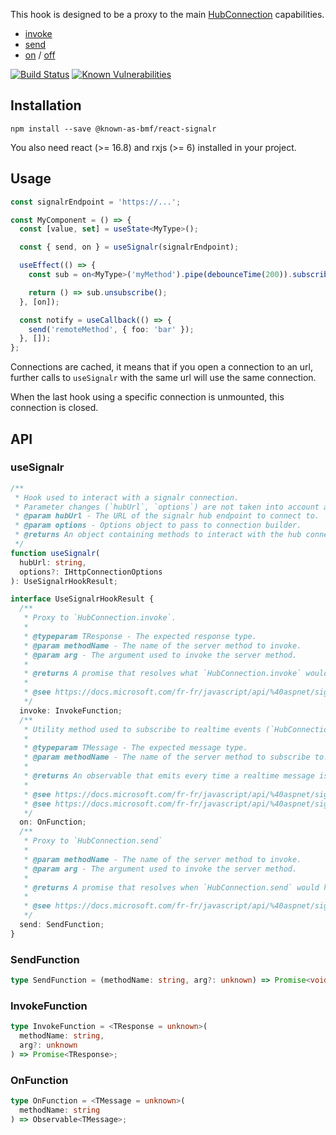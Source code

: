 This hook is designed to be a proxy to the main [HubConnection](https://docs.microsoft.com/fr-fr/javascript/api/@aspnet/signalr/hubconnection?view=signalr-js-latest) capabilities.

- [invoke](https://docs.microsoft.com/fr-fr/javascript/api/@aspnet/signalr/hubconnection?view=signalr-js-latest#invoke)
- [send](https://docs.microsoft.com/fr-fr/javascript/api/@aspnet/signalr/hubconnection?view=signalr-js-latest#send)
- [on](https://docs.microsoft.com/fr-fr/javascript/api/@aspnet/signalr/hubconnection?view=signalr-js-latest#on) / [off](https://docs.microsoft.com/fr-fr/javascript/api/@aspnet/signalr/hubconnection?view=signalr-js-latest#off)

[![Build Status](https://travis-ci.org/known-as-bmf/react-signalr.svg?branch=master)](https://travis-ci.org/known-as-bmf/react-signalr)
[![Known Vulnerabilities](https://snyk.io//test/github/known-as-bmf/react-signalr/badge.svg?targetFile=package.json)](https://snyk.io//test/github/known-as-bmf/react-signalr?targetFile=package.json)

## Installation

`npm install --save @known-as-bmf/react-signalr`

You also need react (>= 16.8) and rxjs (>= 6) installed in your project.

## Usage

```ts
const signalrEndpoint = 'https://...';

const MyComponent = () => {
  const [value, set] = useState<MyType>();

  const { send, on } = useSignalr(signalrEndpoint);

  useEffect(() => {
    const sub = on<MyType>('myMethod').pipe(debounceTime(200)).subscribe(set);

    return () => sub.unsubscribe();
  }, [on]);

  const notify = useCallback(() => {
    send('remoteMethod', { foo: 'bar' });
  }, []);
};
```

Connections are cached, it means that if you open a connection to an url, further calls to `useSignalr` with the same url will use the same connection.

When the last hook using a specific connection is unmounted, this connection is closed.

## API

### useSignalr

```ts
/**
 * Hook used to interact with a signalr connection.
 * Parameter changes (`hubUrl`, `options`) are not taken into account and will not rerender.
 * @param hubUrl - The URL of the signalr hub endpoint to connect to.
 * @param options - Options object to pass to connection builder.
 * @returns An object containing methods to interact with the hub connection.
 */
function useSignalr(
  hubUrl: string,
  options?: IHttpConnectionOptions
): UseSignalrHookResult;
```

```ts
interface UseSignalrHookResult {
  /**
   * Proxy to `HubConnection.invoke`.
   *
   * @typeparam TResponse - The expected response type.
   * @param methodName - The name of the server method to invoke.
   * @param arg - The argument used to invoke the server method.
   *
   * @returns A promise that resolves what `HubConnection.invoke` would have resolved.
   *
   * @see https://docs.microsoft.com/fr-fr/javascript/api/%40aspnet/signalr/hubconnection?view=signalr-js-latest#invoke
   */
  invoke: InvokeFunction;
  /**
   * Utility method used to subscribe to realtime events (`HubConnection.on`, `HubConnection.off`).
   *
   * @typeparam TMessage - The expected message type.
   * @param methodName - The name of the server method to subscribe to.
   *
   * @returns An observable that emits every time a realtime message is recieved.
   *
   * @see https://docs.microsoft.com/fr-fr/javascript/api/%40aspnet/signalr/hubconnection?view=signalr-js-latest#on
   * @see https://docs.microsoft.com/fr-fr/javascript/api/%40aspnet/signalr/hubconnection?view=signalr-js-latest#off
   */
  on: OnFunction;
  /**
   * Proxy to `HubConnection.send`
   *
   * @param methodName - The name of the server method to invoke.
   * @param arg - The argument used to invoke the server method.
   *
   * @returns A promise that resolves when `HubConnection.send` would have resolved.
   *
   * @see https://docs.microsoft.com/fr-fr/javascript/api/%40aspnet/signalr/hubconnection?view=signalr-js-latest#send
   */
  send: SendFunction;
}
```

### SendFunction

```ts
type SendFunction = (methodName: string, arg?: unknown) => Promise<void>;
```

### InvokeFunction

```ts
type InvokeFunction = <TResponse = unknown>(
  methodName: string,
  arg?: unknown
) => Promise<TResponse>;
```

### OnFunction

```ts
type OnFunction = <TMessage = unknown>(
  methodName: string
) => Observable<TMessage>;
```
